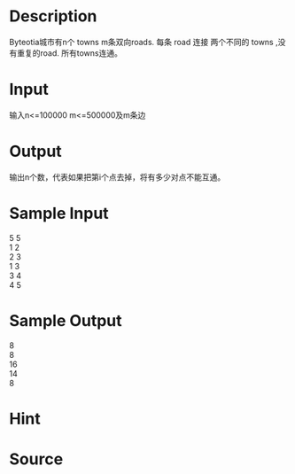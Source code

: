 
# Description

<div class="content"><p>Byteotia城市有n个 towns m条双向roads. 每条 road 连接 两个不同的 towns ,没有重复的road. 所有towns连通。</p></div>

# Input

<div class="content"><p>输入n&lt;=100000 m&lt;=500000及m条边</p></div>

# Output

<div class="content"><p>输出n个数，代表如果把第i个点去掉，将有多少对点不能互通。</p></div>

# Sample Input

<div class="content"><span class="sampledata">5 5<br/>
1 2<br/>
2 3<br/>
1 3<br/>
3 4<br/>
4 5</span></div>

# Sample Output

<div class="content"><span class="sampledata">8<br/>
8<br/>
16<br/>
14<br/>
8</span></div>

# Hint

<div class="content"><p></p></div>

# Source

<div class="content"><p><a href="problemset.php?search="></a></p></div>


